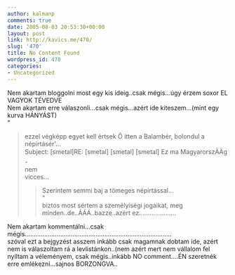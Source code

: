 ```yaml
---
author: kalmanp
comments: true
date: 2005-08-03 20:53:30+00:00
layout: post
link: http://kavics.me/470/
slug: '470'
title: No Content Found
wordpress_id: 470
categories:
- Uncategorized
---
```


Nem akartam bloggolni most egy kis ideig..csak mégis...úgy érzem soxor EL VAGYOK TÉVEDVE  
Nem akartam erre válaszonli...csak mégis...azért ide kiteszem...(mint egy kurva HÁNYÁST)  
"  
> ezzel végképp egyet kell értsek Ő itten a Balambér, bolondul a  
> népirtásér'...  
> Subject: [smetal]RE: [smetal] [smetal] [smetal] Ez ma MagyarorszÄÄg -   
> nem  
> vicces...  
>  
>> Szerintem semmi baj a tömeges népirtással...  
"  
biztos most sértem a személyiségi jogaikat, meg minden..de..ÁÁÁ..bazze..azért ez.....................




Nem akartam kommentálni...csak mégis...................................................................................  
szóval ezt a bejgyzést asszem inkább csak magamnak dobtam ide, azért nem is válaszoltam rá a levlistánkon..(nem azért mert nem vállalom fel nyíltam a véleményem, csak mégis..inkább NO comment....ÉN szeretnék erre emlékezni...sajnos BORZONGVA..
